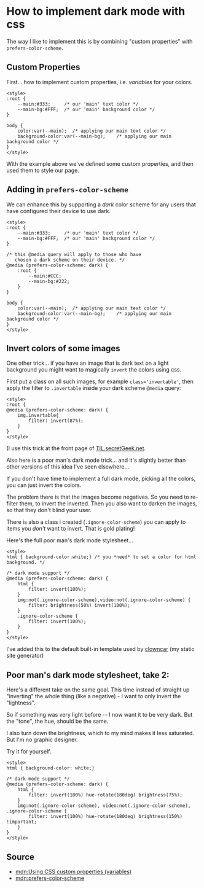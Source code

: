 ﻿# How to implement dark mode with css

The way I like to implement this is by combining "custom properties" with `prefers-color-scheme`.

## Custom Properties

First... how to implement custom properties, i.e. *variables* for your colors.

	<style>
	:root {
		--main:#333;     /* our 'main' text color */
		--main-bg:#FFF;  /* our 'main' background color */
	}

	body {
		color:var(--main);	/* applying our main text color */
		background-color:var(--main-bg); 	/* applying our main background color */
	}
	</style>

With the example above we've defined some custom properties, and then used them to style our page.


## Adding in `prefers-color-scheme`

We can enhance this by supporting a *dark* color scheme for any users that have configured their device to use dark.


	<style>
	:root {
		--main:#333;     /* our 'main' text color */
		--main-bg:#FFF;  /* our 'main' background color */
	}

	/* this @media query will apply to those who have
	   chosen a dark scheme on their device. */
	@media (prefers-color-scheme: dark) {
		:root {
			--main:#CCC;
			--main-bg:#222;
		}
	}

	body {
		color:var(--main);	/* applying our main text color */
		background-color:var(--main-bg); 	/* applying our main background color */
	}
	</style>

## Invert colors of some images

One other trick... if you have an image that is dark text on a light background you might want to magically `invert` the colors using css.

First put a class on all such images, for example `class='invertable'`, then apply the filter to `.invertable` inside your dark scheme `@media` query:

	<style>
	:root {
	@media (prefers-color-scheme: dark) {
		img.invertable{
			filter: invert(87%);
		}
	}
	</style>

(I use this trick at the front page of [TIL.secretGeek.net](TIL.secretGeek.net).


Also here is a poor man's dark mode trick... and it's slightly better than other versions of this idea I've seen elsewhere...

If you don't have time to implement a full dark mode, picking all the colors, you can just invert the colors.

The problem there is that the images become negatives. So you need to re-filter them, to invert the inverted. Then you also want to darken the images, so that they don't blind your user.

There is also a class i created (`.ignore-color-scheme`) you can apply to items you *don't* want to invert. That is gold plating!

Here's the full poor man's dark mode stylesheet...

	<style>
	html { background-color:white;} /* you *need* to set a color for html background. */

	/* dark mode support */
	@media (prefers-color-scheme: dark) {
		html {
			filter: invert(100%);
		}
		img:not(.ignore-color-scheme),video:not(.ignore-color-scheme) {
			filter: brightness(50%) invert(100%);
		}
		.ignore-color-scheme {
			filter: invert(100%);
		}
	}
	</style>

I've added this to the default built-in template used by [clowncar](https://github.com/secretGeek/clowncar) (my static site generator)


## Poor man's dark mode stylesheet, take 2:


Here's a different take on the same goal. This time instead of straight up "inverting" the whole thing (like a negative) - I want to only invert the "lightness".

So if something was very light before -- I now want it to be very dark. But the "tone", the hue, should be the same.

I also turn down the brightness, which to my mind makes it less saturated. But I'm no graphic designer.

Try it for yourself.

	<style>
	html { background-color: white;}

	/* dark mode support */
	@media (prefers-color-scheme: dark) {
		html {
			filter: invert(100%) hue-rotate(180deg) brightness(75%);
		}
		img:not(.ignore-color-scheme), video:not(.ignore-color-scheme), .ignore-color-scheme {
			filter: invert(100%) hue-rotate(180deg) brightness(150%) !important;
		}
	}
	</style>


## Source

- [mdn:Using CSS custom properties (variables)](https://developer.mozilla.org/en-US/docs/Web/CSS/Using_CSS_custom_properties)
- [mdn:prefers-color-scheme](https://developer.mozilla.org/en-US/docs/Web/CSS/@media/prefers-color-scheme)